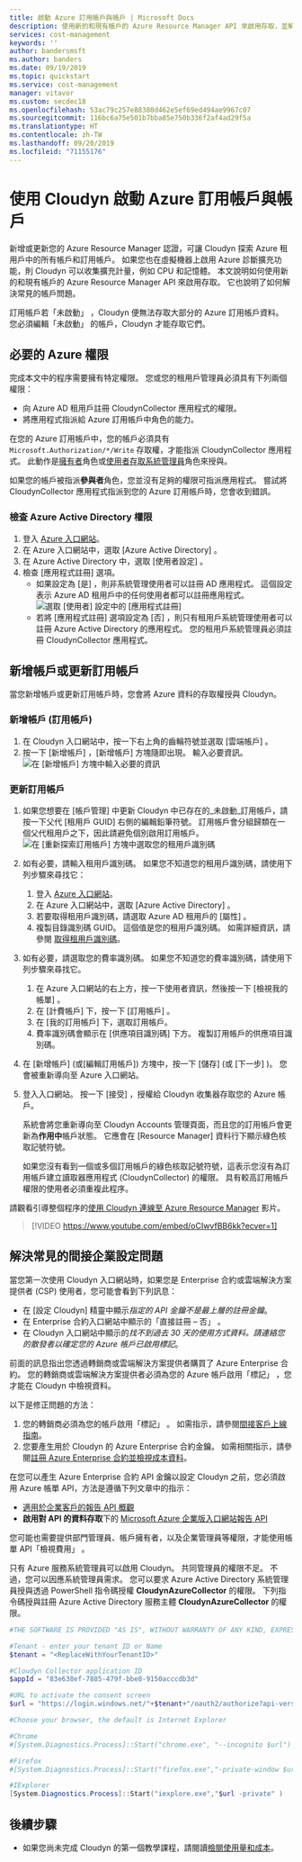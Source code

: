 ```yaml
---
title: 啟動 Azure 訂用帳戶與帳戶 | Microsoft Docs
description: 使用新的和現有帳戶的 Azure Resource Manager API 來啟用存取，並解決常見的帳戶問題。
services: cost-management
keywords: ''
author: bandersmsft
ms.author: banders
ms.date: 09/19/2019
ms.topic: quickstart
ms.service: cost-management
manager: vitavor
ms.custom: secdec18
ms.openlocfilehash: 53ac79c257e88380d462e5ef69ed494ae9967c07
ms.sourcegitcommit: 116bc6a75e501b7bba85e750b336f2af4ad29f5a
ms.translationtype: HT
ms.contentlocale: zh-TW
ms.lasthandoff: 09/20/2019
ms.locfileid: "71155176"
---
```

# <a name="activate-azure-subscriptions-and-accounts-with-cloudyn"></a>使用 Cloudyn 啟動 Azure 訂用帳戶與帳戶

新增或更新您的 Azure Resource Manager 認證，可讓 Cloudyn 探索 Azure 租用戶中的所有帳戶和訂用帳戶。 如果您也在虛擬機器上啟用 Azure 診斷擴充功能，則 Cloudyn 可以收集擴充計量，例如 CPU 和記憶體。 本文說明如何使用新的和現有帳戶的 Azure Resource Manager API 來啟用存取。 它也說明了如何解決常見的帳戶問題。

訂用帳戶若「未啟動」  ，Cloudyn 便無法存取大部分的 Azure 訂用帳戶資料。 您必須編輯「未啟動」  的帳戶，Cloudyn 才能存取它們。

## <a name="required-azure-permissions"></a>必要的 Azure 權限

完成本文中的程序需要擁有特定權限。 您或您的租用戶管理員必須具有下列兩個權限：

- 向 Azure AD 租用戶註冊 CloudynCollector 應用程式的權限。
- 將應用程式指派給 Azure 訂用帳戶中角色的能力。

在您的 Azure 訂用帳戶中，您的帳戶必須具有 `Microsoft.Authorization/*/Write` 存取權，才能指派 CloudynCollector 應用程式。 此動作是[擁有者](../role-based-access-control/built-in-roles.md#owner)角色或[使用者存取系統管理員](../role-based-access-control/built-in-roles.md#user-access-administrator)角色來授與。

如果您的帳戶被指派**參與者**角色，您並沒有足夠的權限可指派應用程式。 嘗試將 CloudynCollector 應用程式指派到您的 Azure 訂用帳戶時，您會收到錯誤。

### <a name="check-azure-active-directory-permissions"></a>檢查 Azure Active Directory 權限

1. 登入 [Azure 入口網站](https://portal.azure.com)。
2. 在 Azure 入口網站中，選取 [Azure Active Directory]  。
3. 在 Azure Active Directory 中，選取 [使用者設定]  。
4. 檢查 [應用程式註冊]  選項。
    - 如果設定為 [是]  ，則非系統管理使用者可以註冊 AD 應用程式。 這個設定表示 Azure AD 租用戶中的任何使用者都可以註冊應用程式。  
    ![選取 [使用者] 設定中的 [應用程式註冊]](./media/activate-subs-accounts/app-register.png)
    - 若將 [應用程式註冊]  選項設定為 [否]  ，則只有租用戶系統管理使用者可以註冊 Azure Active Directory 的應用程式。 您的租用戶系統管理員必須註冊 CloudynCollector 應用程式。


## <a name="add-an-account-or-update-a-subscription"></a>新增帳戶或更新訂用帳戶

當您新增帳戶或更新訂用帳戶時，您會將 Azure 資料的存取權授與 Cloudyn。

### <a name="add-a-new-account-subscription"></a>新增帳戶 (訂用帳戶)

1. 在 Cloudyn 入口網站中，按一下右上角的齒輪符號並選取 [雲端帳戶]  。
2. 按一下 [新增帳戶]  ，[新增帳戶]  方塊隨即出現。 輸入必要資訊。  
    ![在 [新增帳戶] 方塊中輸入必要的資訊](./media/activate-subs-accounts/add-new-account.png)

### <a name="update-a-subscription"></a>更新訂用帳戶

1. 如果您想要在 [帳戶管理] 中更新 Cloudyn 中已存在的_未啟動_訂用帳戶，請按一下父代 [租用戶 GUID]  右側的編輯鉛筆符號。 訂用帳戶會分組歸類在一個父代租用戶之下，因此請避免個別啟用訂用帳戶。
    ![在 [重新探索訂用帳戶] 方塊中選取您的租用戶識別碼](./media/activate-subs-accounts/existing-sub.png)
2. 如有必要，請輸入租用戶識別碼。 如果您不知道您的租用戶識別碼，請使用下列步驟來尋找它：
    1. 登入 [Azure 入口網站](https://portal.azure.com)。
    2. 在 Azure 入口網站中，選取 [Azure Active Directory]  。
    3. 若要取得租用戶識別碼，請選取 Azure AD 租用戶的 [屬性]  。
    4. 複製目錄識別碼 GUID。 這個值是您的租用戶識別碼。
    如需詳細資訊，請參閱 [取得租用戶識別碼](../active-directory/develop/howto-create-service-principal-portal.md#get-values-for-signing-in)。
3. 如有必要，請選取您的費率識別碼。 如果您不知道您的費率識別碼，請使用下列步驟來尋找它。
    1. 在 Azure 入口網站的右上方，按一下使用者資訊，然後按一下 [檢視我的帳單]  。
    2. 在 [計費帳戶]  下，按一下 [訂用帳戶]  。
    3. 在 [我的訂用帳戶]  下，選取訂用帳戶。
    4. 費率識別碼會顯示在 [供應項目識別碼]  下方。 複製訂用帳戶的供應項目識別碼。
4. 在 [新增帳戶] (或[編輯訂用帳戶]) 方塊中，按一下 [儲存]  (或 [下一步]  )。 您會被重新導向至 Azure 入口網站。
5. 登入入口網站。 按一下 [接受]  ，授權給 Cloudyn 收集器存取您的 Azure 帳戶。

    系統會將您重新導向至 Cloudyn Accounts 管理頁面，而且您的訂用帳戶會更新為**作用中**帳戶狀態。 它應會在 [Resource Manager] 資料行下顯示綠色核取記號符號。

    如果您沒有看到一個或多個訂用帳戶的綠色核取記號符號，這表示您沒有為訂用帳戶建立讀取器應用程式 (CloudynCollector) 的權限。 具有較高訂用帳戶權限的使用者必須重複此程序。

請觀看引導整個程序的[使用 Cloudyn 連線至 Azure Resource Manager](https://youtu.be/oCIwvfBB6kk) 影片。

>[!VIDEO https://www.youtube.com/embed/oCIwvfBB6kk?ecver=1]

## <a name="resolve-common-indirect-enterprise-set-up-problems"></a>解決常見的間接企業設定問題

當您第一次使用 Cloudyn 入口網站時，如果您是 Enterprise 合約或雲端解決方案提供者 (CSP) 使用者，您可能會看到下列訊息：

- 在 [設定 Cloudyn]  精靈中顯示*指定的 API 金鑰不是最上層的註冊金鑰*。
- 在 Enterprise 合約入口網站中顯示的「直接註冊 – 否」  。
- 在 Cloudyn 入口網站中顯示的*找不到過去 30 天的使用方式資料。請連絡您的散發者以確定您的 Azure 帳戶已啟用標記*。

前面的訊息指出您透過轉銷商或雲端解決方案提供者購買了 Azure Enterprise 合約。 您的轉銷商或雲端解決方案提供者必須為您的 Azure 帳戶啟用「標記」  ，您才能在 Cloudyn 中檢視資料。

以下是修正問題的方法：

1. 您的轉銷商必須為您的帳戶啟用「標記」  。 如需指示，請參閱[間接客戶上線指南](https://ea.azure.com/api/v3Help/v2IndirectCustomerOnboardingGuide)。
2. 您要產生用於 Cloudyn 的 Azure Enterprise 合約金鑰。 如需相關指示，請參閱[註冊 Azure Enterprise 合約並檢視成本資料](https://docs.microsoft.com/azure/cost-management/quick-register-ea)。

在您可以產生 Azure Enterprise 合約 API 金鑰以設定 Cloudyn 之前，您必須啟用 Azure 帳單 API，方法是遵循下列文章中的指示：

- [適用於企業客戶的報告 API 概觀](../billing/billing-enterprise-api.md)
- **啟用對 API 的資料存取**下的 [Microsoft Azure 企業版入口網站報告 API](https://ea.azure.com/helpdocs/reportingAPI)

您可能也需要提供部門管理員、帳戶擁有者，以及企業管理員等權限，才能使用帳單 API「檢視費用」  。

只有 Azure 服務系統管理員可以啟用 Cloudyn。 共同管理員的權限不足。 不過，您可以因應系統管理員需求。 您可以要求 Azure Active Directory 系統管理員授與透過 PowerShell 指令碼授權 **CloudynAzureCollector** 的權限。 下列指令碼授與註冊 Azure Active Directory 服務主體 **CloudynAzureCollector** 的權限。


```powershell
#THE SOFTWARE IS PROVIDED "AS IS", WITHOUT WARRANTY OF ANY KIND, EXPRESS OR IMPLIED, INCLUDING BUT NOT LIMITED TO THE WARRANTIES OF MERCHANTABILITY, FITNESS FOR A PARTICULAR PURPOSE AND NONINFRINGEMENT. IN NO EVENT SHALL THE AUTHORS OR COPYRIGHT HOLDERS BE LIABLE FOR ANY CLAIM, DAMAGES OR OTHER LIABILITY, WHETHER IN AN ACTION OF CONTRACT, TORT OR OTHERWISE, ARISING FROM, OUT OF OR IN CONNECTION WITH THE SOFTWARE OR THE USE OR OTHER DEALINGS IN THE SOFTWARE.

#Tenant - enter your tenant ID or Name
$tenant = "<ReplaceWithYourTenantID>"

#Cloudyn Collector application ID
$appId = "83e638ef-7885-479f-bbe8-9150acccdb3d"

#URL to activate the consent screen
$url = "https://login.windows.net/"+$tenant+"/oauth2/authorize?api-version=1&response_type=code&client_id="+$appId+"&redirect_uri=http%3A%2F%2Flocalhost%3A8080%2FCloudynJava&prompt=consent"

#Choose your browser, the default is Internet Explorer

#Chrome
#[System.Diagnostics.Process]::Start("chrome.exe", "--incognito $url")

#Firefox
#[System.Diagnostics.Process]::Start("firefox.exe","-private-window $url" )

#IExplorer
[System.Diagnostics.Process]::Start("iexplore.exe","$url -private" )

```

## <a name="next-steps"></a>後續步驟

- 如果您尚未完成 Cloudyn 的第一個教學課程，請閱讀[檢閱使用量和成本](tutorial-review-usage.md)。
